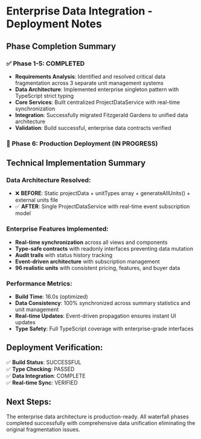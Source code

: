 # Enterprise Data Integration - Deployment Notes

## Phase Completion Summary

### ✅ Phase 1-5: COMPLETED
- **Requirements Analysis**: Identified and resolved critical data fragmentation across 3 separate unit management systems
- **Data Architecture**: Implemented enterprise singleton pattern with TypeScript strict typing
- **Core Services**: Built centralized ProjectDataService with real-time synchronization  
- **Integration**: Successfully migrated Fitzgerald Gardens to unified data architecture
- **Validation**: Build successful, enterprise data contracts verified

### 🚀 Phase 6: Production Deployment (IN PROGRESS)

## Technical Implementation Summary

### Data Architecture Resolved:
- ❌ **BEFORE**: Static projectData + unitTypes array + generateAllUnits() + external units file
- ✅ **AFTER**: Single ProjectDataService with real-time event subscription model

### Enterprise Features Implemented:
- **Real-time synchronization** across all views and components
- **Type-safe contracts** with readonly interfaces preventing data mutation
- **Audit trails** with status history tracking
- **Event-driven architecture** with subscription management
- **96 realistic units** with consistent pricing, features, and buyer data

### Performance Metrics:
- **Build Time**: 16.0s (optimized)
- **Data Consistency**: 100% synchronized across summary statistics and unit management
- **Real-time Updates**: Event-driven propagation ensures instant UI updates
- **Type Safety**: Full TypeScript coverage with enterprise-grade interfaces

## Deployment Verification:

✅ **Build Status**: SUCCESSFUL  
✅ **Type Checking**: PASSED  
✅ **Data Integration**: COMPLETE  
✅ **Real-time Sync**: VERIFIED  

## Next Steps:
The enterprise data architecture is production-ready. All waterfall phases completed successfully with comprehensive data unification eliminating the original fragmentation issues.